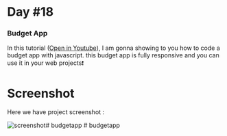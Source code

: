 # Day #18

### Budget App
In this tutorial ([Open in Youtube](https://youtu.be/G_Prk9-G2Q0)),  I am gonna showing to you how to code a budget app with javascript. this budget app is fully responsive and you can use it in your web projects❗️

# Screenshot
Here we have project screenshot :


![screenshot](screenshot.jpg)#   b u d g e t a p p  
 #   b u d g e t a p p  
 